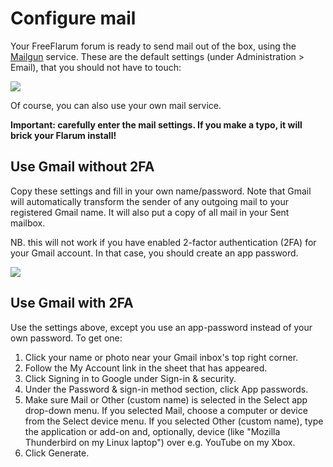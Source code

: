 # Configure mail

Your FreeFlarum forum is ready to send mail out of the box, using the [Mailgun](https://www.mailgun.com/) service. These are the default settings (under Administration > Email), that you should not have to touch:

![](https://buq.eu/screenshots/y6s4moqOrgj3Wil2WZHFylku.png)

Of course, you can also use your own mail service.

**Important: carefully enter the mail settings. If you make a typo, it will brick your Flarum install!**

## Use Gmail without 2FA

Copy these settings and fill in your own name/password. Note that Gmail will automatically transform the sender of any outgoing mail to your registered Gmail name. It will also put a copy of all mail in your Sent mailbox. 

NB. this will not work if you have enabled 2-factor authentication (2FA) for your Gmail account. In that case, you should create an app password.

![](https://buq.eu/screenshots/e8nMl8RqXNF1W144yH4C7H7b.png)

## Use Gmail with 2FA

Use the settings above, except you use an app-password instead of your own password. To get one:

1. Click your name or photo near your Gmail inbox's top right corner.
1. Follow the My Account link in the sheet that has appeared.
1. Click Signing in to Google under Sign-in & security.
1. Under the Password & sign-in method section, click App passwords.
1. Make sure Mail or Other (custom name) is selected in the Select app drop-down menu. If you selected Mail, choose a computer or device from the Select device menu. If you selected Other (custom name), type the application or add-on and, optionally, device (like "Mozilla Thunderbird on my Linux laptop") over e.g. YouTube on my Xbox.
1. Click Generate.